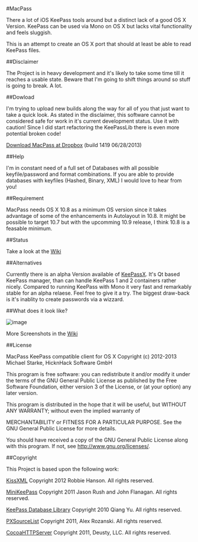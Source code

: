#MacPass

There a lot of iOS KeePass tools around but a distinct lack of a good OS X Version.
KeePass can be used via Mono on OS X but lacks vital functionality and feels sluggish.

This is an attempt to create an OS X port that should at least be able to read KeePass files.

##Disclaimer

The Project is in heavy development and it's likely to take some time till it reaches a usable state.
Beware that I'm going to shift things around so stuff is going to break. A lot.

##Dowload

I'm trying to upload new builds along the way for all of you that just want to take a quick look.
As stated in the disclaimer, this software cannot be considered safe for work in it's current development status.
Use it with caution! Since I did start refactoring the KeePassLib there is even more potential broken code!

[Download MacPass at Dropbox](https://www.dropbox.com/sh/yqgfwi7f8mnd747/NCQlJmg0f0) (build 1419 06/28/2013)

##Help

I'm in constant need of a full set of Databases with all possible keyfile/password and format combinations.
If you are able to provide databases with keyfiles (Hashed, Binary, XML) I would love to hear from you!

##Requirement

MacPass needs OS X 10.8 as a minimum OS version since it takes advantage of some of the enhancements in Autolayout in 10.8.
It might be possible to target 10.7 but with the upcomming 10.9 release, I think 10.8 is a feasable minimum.

##Status

Take a look at the [Wiki](https://github.com/mstarke/MacPass/wiki/Status)

##Alternatives

Currently there is an alpha Version available of [KeePassX](http://www.keepassx.org).
It's Qt based KeePass manager, than can handle KeePass 1 and 2 containers rather nicely.
Compared to running KeePass with Mono it very fast and remarkably stable for an alpha relaese.
Feel free to give it a try. The biggest draw-back is it's inablity to create passwords via a wizzard.

##What does it look like?

![image](https://raw.github.com/mstarke/MacPass/master/Assets/Screenshots/MacPass.png)

More Screenshots in the [Wiki](https://github.com/mstarke/MacPass/wiki/Screenshots)

##License

MacPass KeePass compatible client for OS X
Copyright (c) 2012-2013  Michael Starke, HicknHack Software GmbH
  
This program is free software: you can redistribute it and/or modify
it under the terms of the GNU General Public License as published by
the Free Software Foundation, either version 3 of the License, or
(at your option) any later version.

This program is distributed in the hope that it will be useful,
but WITHOUT ANY WARRANTY; without even the implied warranty of

MERCHANTABILITY or FITNESS FOR A PARTICULAR PURPOSE.  See the
GNU General Public License for more details.

You should have received a copy of the GNU General Public License
along with this program.  If not, see <http://www.gnu.org/licenses/>.

##Copyright

This Project is based upon the following work:

[KissXML](https://github.com/robbiehanson/KissXML) Copyright 2012 Robbie Hanson. All rights reserved.

[MiniKeePass](https://github.com/MiniKeePass/MiniKeePass) Copyright 2011 Jason Rush and John Flanagan. All rights reserved.

[KeePass Database Library](https://github.com/mpowrie/KeePassLib) Copyright 2010 Qiang Yu. All rights reserved.

[PXSourceList](https://github.com/Perspx/PXSourceList) Copyright 2011, Alex Rozanski. All rights reserved.

[CocoaHTTPServer](https://github.com/robbiehanson/CocoaHTTPServer ) Copyright 2011, Deusty, LLC. All rights reserved.
